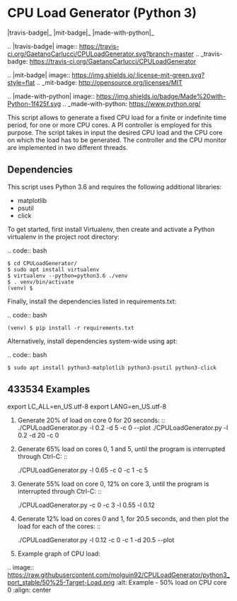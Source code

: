 CPU Load Generator (Python 3)
==============
|travis-badge|_ |mit-badge|_ |made-with-python|_

.. |travis-badge| image:: https://travis-ci.org/GaetanoCarlucci/CPULoadGenerator.svg?branch=master
.. _travis-badge: https://travis-ci.org/GaetanoCarlucci/CPULoadGenerator

.. |mit-badge| image:: https://img.shields.io/:license-mit-green.svg?style=flat
.. _mit-badge: http://opensource.org/licenses/MIT

.. |made-with-python| image:: https://img.shields.io/badge/Made%20with-Python-1f425f.svg
.. _made-with-python: https://www.python.org/

This script allows to generate a fixed CPU load for a finite or indefinite time period, for one or more CPU cores.
A PI controller is employed for this purpose.
The script takes in input the desired CPU load and the CPU core on which the load has to be generated.
The controller and the CPU monitor are implemented in two different threads.

Dependencies
-------------

This script uses Python 3.6 and requires the following additional libraries:

- matplotlib
- psutil
- click

To get started, first install Virtualenv, then create and activate a Python virtualenv in the project root directory:

.. code:: bash

    $ cd CPULoadGenerator/
    $ sudo apt install virtualenv
    $ virtualenv --python=python3.6 ./venv
    $ . venv/bin/activate
    (venv) $

Finally, install the dependencies listed in requirements.txt:

.. code:: bash

    (venv) $ pip install -r requirements.txt

Alternatively, install dependencies system-wide using apt:

.. code:: bash

    $ sudo apt install python3-matplotlib python3-psutil python3-click

433534
Examples
-------------

export LC_ALL=en_US.utf-8
export LANG=en_US.utf-8
1. Generate 20% of load on core 0 for 20 seconds: ::
    ./CPULoadGenerator.py -l 0.2 -d 5 -c 0 --plot
    ./CPULoadGenerator.py -l 0.2 -d 20 -c 0

2. Generate 65% load on cores 0, 1 and 5, until the program is interrupted through Ctrl-C: ::

    ./CPULoadGenerator.py -l 0.65 -c 0 -c 1 -c 5

3. Generate 55% load on core 0, 12% on core 3, until the program is interrupted through Ctrl-C: ::

    ./CPULoadGenerator.py -c 0 -c 3 -l 0.55 -l 0.12

4. Generate 12% load on cores 0 and 1, for 20.5 seconds, and then plot the load for each of the cores: ::

    ./CPULoadGenerator.py -l 0.12 -c 0 -c 1 -d 20.5 --plot

5. Example graph of CPU load:

.. image:: https://raw.githubusercontent.com/molguin92/CPULoadGenerator/python3_port_stable/50%25-Target-Load.png
    :alt: Example - 50% load on CPU core 0
    :align: center
